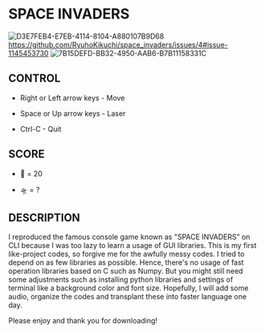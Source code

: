 # SPACE INVADERS

![D3E7FEB4-E7EB-4114-8104-A880107B9D68](https://user-images.githubusercontent.com/60661447/101416245-46475400-389e-11eb-9104-7d3511502787.gif)
https://github.com/RyuhoKikuchi/space_invaders/issues/4#issue-1145453730
![7B15DEFD-BB32-4950-AAB6-B7B11158331C](https://user-images.githubusercontent.com/60661447/101416676-32502200-389f-11eb-8d97-1e76d3d9ee75.gif)



## CONTROL

* Right or Left arrow keys - Move

* Space or Up arrow keys   - Laser

* Ctrl-C                    - Quit

## SCORE

* 👾 =  20

* 🛸 = ?

## DESCRIPTION

I reproduced the famous console game known as "SPACE INVADERS” on CLI because
I was too lazy to learn a usage of GUI libraries.
This is my first like-project codes, so forgive me for the awfully messy codes.
I tried to depend on as few libraries as possible. Hence, there's no usage of fast operation libraries based on C such as Numpy.
But you might still need some adjustments such as installing python libraries
and settings of terminal like a background color and font size.
Hopefully, I will add some audio, organize the codes and transplant these into faster language one day.

Please enjoy and thank you for downloading!
